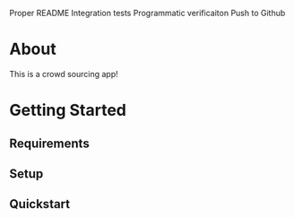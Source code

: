 Proper README
Integration tests
Programmatic verificaiton
Push to Github

# About

This is a crowd sourcing app!

# Getting Started

## Requirements

## Setup

## Quickstart